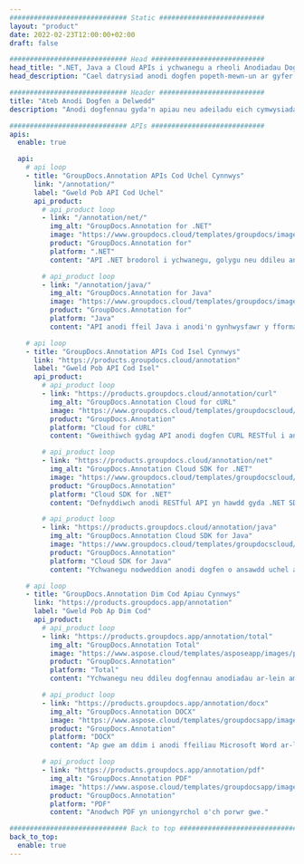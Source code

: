 ```yaml
---
############################# Static ##########################
layout: "product"
date: 2022-02-23T12:00:00+02:00
draft: false

############################# Head ############################
head_title: ".NET, Java a Cloud APIs i ychwanegu a rheoli Anodiadau Dogfen"
head_description: "Cael datrysiad anodi dogfen popeth-mewn-un ar gyfer cymwysiadau .NET, Java a Cloud i anodi fformatau dogfen a delwedd cyffredin."

############################# Header ##########################
title: "Ateb Anodi Dogfen a Delwedd"
description: "Anodi dogfennau gyda'n apiau neu adeiladu eich cymwysiadau anodi personol eich hun ar draws llwyfannau poblogaidd gan ddefnyddio APIs rhagosodiad neu cwmwl."

############################# APIs ############################
apis:
  enable: true

  api:
    # api loop
    - title: "GroupDocs.Annotation APIs Cod Uchel Cynnwys"
      link: "/annotation/"
      label: "Gweld Pob API Cod Uchel"
      api_product:
        # api_product loop
        - link: "/annotation/net/"
          img_alt: "GroupDocs.Annotation for .NET"
          image: "https://www.groupdocs.cloud/templates/groupdocs/images/product-logos/groupdocs-annotation-net.png"
          product: "GroupDocs.Annotation for"
          platform: ".NET"
          content: "API .NET brodorol i ychwanegu, golygu neu ddileu anodiadau o ddogfennau a delweddau yn effeithlon. Yn cefnogi gweithio gyda phob math o anodi poblogaidd."

        # api_product loop
        - link: "/annotation/java/"
          img_alt: "GroupDocs.Annotation for Java"
          image: "https://www.groupdocs.cloud/templates/groupdocs/images/product-logos/groupdocs-annotation-java.png"
          product: "GroupDocs.Annotation for"
          platform: "Java"
          content: "API anodi ffeil Java i anodi'n gynhwysfawr y fformatau ffeil dogfen a delwedd mwyaf cyffredin ar unrhyw system weithredu gyda JDK wedi'i gosod."

    # api loop
    - title: "GroupDocs.Annotation APIs Cod Isel Cynnwys"
      link: "https://products.groupdocs.cloud/annotation"
      label: "Gweld Pob API Cod Isel"
      api_product:
        # api_product loop
        - link: "https://products.groupdocs.cloud/annotation/curl"
          img_alt: "GroupDocs.Annotation Cloud for cURL"
          image: "https://www.groupdocs.cloud/templates/groupdocscloud/images/sdk/272x272/groupdocs_annotation-for-curl.png"
          product: "GroupDocs.Annotation"
          platform: "Cloud for cURL"
          content: "Gweithiwch gydag API anodi dogfen CURL RESTful i anodi PDF, Word, Excel, PowerPoint, Visio, delweddau a llawer o fformatau eraill yn eich cymwysiadau."

        # api_product loop
        - link: "https://products.groupdocs.cloud/annotation/net"
          img_alt: "GroupDocs.Annotation Cloud SDK for .NET"
          image: "https://www.groupdocs.cloud/templates/groupdocscloud/images/sdk/272x272/groupdocs_annotation-for-net.png"
          product: "GroupDocs.Annotation"
          platform: "Cloud SDK for .NET"
          content: "Defnyddiwch anodi RESTful API yn hawdd gyda .NET SDK i ychwanegu testun, dyfrnod, arwynebedd, pwynt a gwahanol fathau o anodiadau eraill at 40+ o fformatau ffeil poblogaidd."

        # api_product loop
        - link: "https://products.groupdocs.cloud/annotation/java"
          img_alt: "GroupDocs.Annotation Cloud SDK for Java"
          image: "https://www.groupdocs.cloud/templates/groupdocscloud/images/sdk/272x272/groupdocs_annotation-for-java.png"
          product: "GroupDocs.Annotation"
          platform: "Cloud SDK for Java"
          content: "Ychwanegu nodweddion anodi dogfen o ansawdd uchel at fformatau dogfen a delwedd gydag anodiad dogfen SDK wedi'i ddylunio'n arbennig ar gyfer Java."

    # api loop
    - title: "GroupDocs.Annotation Dim Cod Apiau Cynnwys" 
      link: "https://products.groupdocs.app/annotation"
      label: "Gweld Pob Ap Dim Cod"
      api_product:
        # api_product loop
        - link: "https://products.groupdocs.app/annotation/total"
          img_alt: "GroupDocs.Annotation Total"
          image: "https://www.aspose.cloud/templates/asposeapp/images/products/logo/aspose_annotation-app.png"
          product: "GroupDocs.Annotation"
          platform: "Total"
          content: "Ychwanegu neu ddileu dogfennau anodiadau ar-lein am ddim."

        # api_product loop
        - link: "https://products.groupdocs.app/annotation/docx"
          img_alt: "GroupDocs.Annotation DOCX"
          image: "https://www.aspose.cloud/templates/groupdocsapp/images/products/logo/groupdocs_words-app.png"
          product: "GroupDocs.Annotation"
          platform: "DOCX"
          content: "Ap gwe am ddim i anodi ffeiliau Microsoft Word ar-lein o unrhyw ddyfais."

        # api_product loop
        - link: "https://products.groupdocs.app/annotation/pdf"
          img_alt: "GroupDocs.Annotation PDF"
          image: "https://www.aspose.cloud/templates/groupdocsapp/images/products/logo/groupdocs_pdf-app.png"
          product: "GroupDocs.Annotation"
          platform: "PDF"
          content: "Anodwch PDF yn uniongyrchol o'ch porwr gwe."

############################# Back to top ###############################
back_to_top:
  enable: true
---
```

